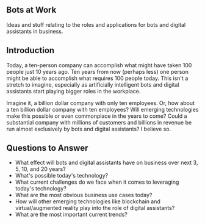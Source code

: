 Bots at Work
---
Ideas and stuff relating to the roles and applications for bots and digital assistants in business.

## Introduction
Today, a ten-person company can accomplish what might have taken 100 people just 10 years ago. Ten years from now (perhaps less) one person might be able to accomplish what requires 100 people today. This isn't a stretch to imagine, especially as artificially intelligent bots and digital assistants start playing bigger roles in the workplace.

Imagine it, a billion dollar company with only ten employees. Or, how about a ten billion dollar company with ten employees? Will emerging technologies make this possible or even commonplace in the years to come?  Could a substantial company with millions of customers and billions in revenue be run almost exclusively by bots and digital assistants? I believe so.

## Questions to Answer

- What effect will bots and digital assistants have on business over next 3, 5, 10, and 20 years?
- What's possible today's technology? 
- What current challenges do we face when it comes to leveraging today's technology?
- What are the most obvious business use cases today?
- How will other emerging technologies like blockchain and virtual/augmented reality play into the role of digital assistants?
- What are the most important current trends?




